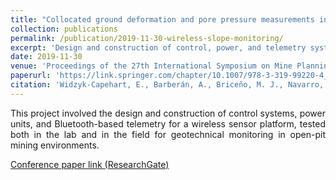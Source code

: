 ```yaml
---
title: "Collocated ground deformation and pore pressure measurements in open pit mines: laboratory testing and analysis of wireless sensing platform"
collection: publications
permalink: /publication/2019-11-30-wireless-slope-monitoring/
excerpt: 'Design and construction of control, power, and telemetry systems for laboratory and field testing of a Bluetooth-based sensor system for slope stability.'
date: 2019-11-30
venue: 'Proceedings of the 27th International Symposium on Mine Planning and Equipment Selection - MPES 2018'
paperurl: 'https://link.springer.com/chapter/10.1007/978-3-319-99220-4_31'
citation: 'Widzyk-Capehart, E., Barberán, A., Briceño, M. J., Navarro, C., Nguyen, P. M. V., Opazo, C., & Steffen, S. (2019). Collocated ground deformation and pore pressure measurements in open pit mines: laboratory testing and analysis of wireless sensing platform. In Proceedings of the 27th International Symposium on Mine Planning and Equipment Selection-MPES 2018 (pp. 381-391). Springer International Publishing.'
---
```

<div style="text-align: justify;">
This project involved the design and construction of control systems, power units, and Bluetooth-based telemetry for a wireless sensor platform, tested both in the lab and in the field for geotechnical monitoring in open-pit mining environments.
</div>

[Conference paper link (ResearchGate)](https://www.researchgate.net/profile/Phu-Minh-Vuong-Nguyen/publication/331250797_Collocated_Ground_Deformation_and_Pore_Pressure_Measurements_in_Open_Pit_Mines_Laboratory_Testing_and_Analysis_of_Wireless_Sensing_Platform/links/5cd40efb92851c4eab8cbf22/Collocated-Ground-Deformation-and-Pore-Pressure-Measurements-in-Open-Pit-Mines-Laboratory-Testing-and-Analysis-of-Wireless-Sensing-Platform.pdf)
